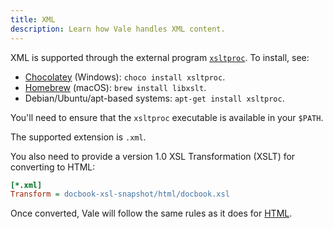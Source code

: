 ```yaml
---
title: XML
description: Learn how Vale handles XML content.
---
```


XML is supported through the external program [`xsltproc`][1]. To install,
see:

- [Chocolatey][2] (Windows): `choco install xsltproc`.
- [Homebrew][3] (macOS): `brew install libxslt`.
- Debian/Ubuntu/apt-based systems: `apt-get install xsltproc`.

You'll need to ensure that the `xsltproc` executable is available in your
`$PATH`.

The supported extension is `.xml`.

You also need to provide a version 1.0 XSL Transformation \(XSLT\) for
converting to HTML:

```ini
[*.xml]
Transform = docbook-xsl-snapshot/html/docbook.xsl
```

Once converted, Vale will follow the same rules as it does for [HTML][4].

[1]: http://xmlsoft.org/XSLT/xsltproc.html
[2]: https://community.chocolatey.org/packages/xsltproc
[3]: https://formulae.brew.sh/formula/libxslt
[4]: /docs/formats/html
